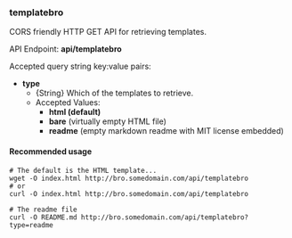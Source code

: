 ### templatebro

CORS friendly HTTP GET API for retrieving templates.

API Endpoint: **api/templatebro**

Accepted query string key:value pairs:

* **type**
    * {String} Which of the templates to retrieve.
    * Accepted Values:
        * **html (default)**
        * **bare** (virtually empty HTML file)
        * **readme** (empty markdown readme with MIT license embedded)

#### Recommended usage

    # The default is the HTML template...
    wget -O index.html http://bro.somedomain.com/api/templatebro
    # or
    curl -O index.html http://bro.somedomain.com/api/templatebro

    # The readme file
    curl -O README.md http://bro.somedomain.com/api/templatebro?type=readme
